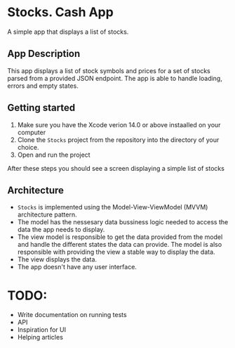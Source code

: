 # Stocks. Cash App 

A simple app that displays a list of stocks. 

## App Description

This app displays a list of stock symbols and prices for a set of stocks parsed from a provided JSON endpoint. 
The app is able to handle loading, errors and empty states.

## Getting started 
1. Make sure you have the Xcode verion 14.0 or above instaalled on your computer 
2. Clone the `Stocks` project from the repository into the directory of your choice.
3. Open and run the project 

After these steps you should see a screen displaying a simple list of stocks 

## Architecture

- `Stocks` is implemented using the Model-View-ViewModel (MVVM) architecture pattern. 
- The model has the nessesary data bussiness logic needed to access the data the app needs to display.
- The view model is responsible to get the data provided from the model and handle the different states the data can provide. The model is also responsible with providing the view a stable way to display the data.
- The view displays the data. 
- The app doesn't have any user interface.

# TODO: 

- Write documentation on running tests
- API 
- Inspiration for UI 
- Helping articles 





